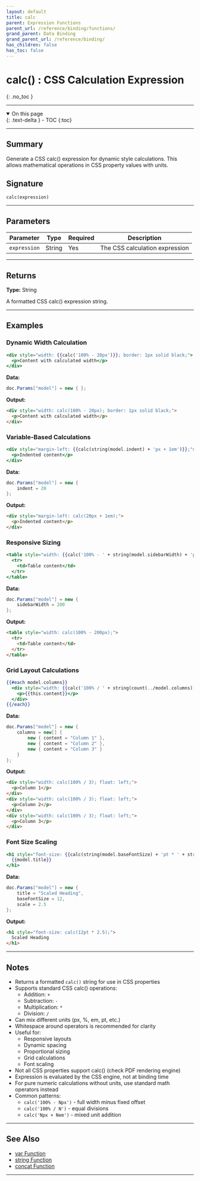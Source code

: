 ```yaml
---
layout: default
title: calc
parent: Expression Functions
parent_url: /reference/binding/functions/
grand_parent: Data Binding
grand_parent_url: /reference/binding/
has_children: false
has_toc: false
---
```


# calc() : CSS Calculation Expression
{: .no_toc }

---

<details open class='top-toc' markdown="block">
  <summary>
    On this page
  </summary>
  {: .text-delta }
- TOC
{:toc}
</details>

---

## Summary

Generate a CSS calc() expression for dynamic style calculations. This allows mathematical operations in CSS property values with units.

## Signature

```
calc(expression)
```

---

## Parameters

| Parameter | Type | Required | Description |
|-----------|------|----------|-------------|
| `expression` | String | Yes | The CSS calculation expression |

---

## Returns

**Type:** String

A formatted CSS calc() expression string.

---

## Examples

### Dynamic Width Calculation

```handlebars
<div style="width: {{calc('100% - 20px')}}; border: 1px solid black;">
  <p>Content with calculated width</p>
</div>
```

**Data:**
```csharp
doc.Params["model"] = new { };
```

**Output:**
```html
<div style="width: calc(100% - 20px); border: 1px solid black;">
  <p>Content with calculated width</p>
</div>
```

### Variable-Based Calculations

```handlebars
<div style="margin-left: {{calc(string(model.indent) + 'px + 1em')}};">
  <p>Indented content</p>
</div>
```

**Data:**
```csharp
doc.Params["model"] = new {
    indent = 20
};
```

**Output:**
```html
<div style="margin-left: calc(20px + 1em);">
  <p>Indented content</p>
</div>
```

### Responsive Sizing

```handlebars
<table style="width: {{calc('100% - ' + string(model.sidebarWidth) + 'px')}};">
  <tr>
    <td>Table content</td>
  </tr>
</table>
```

**Data:**
```csharp
doc.Params["model"] = new {
    sidebarWidth = 200
};
```

**Output:**
```html
<table style="width: calc(100% - 200px);">
  <tr>
    <td>Table content</td>
  </tr>
</table>
```

### Grid Layout Calculations

```handlebars
{{#each model.columns}}
  <div style="width: {{calc('100% / ' + string(count(../model.columns)))}}; float: left;">
    <p>{{this.content}}</p>
  </div>
{{/each}}
```

**Data:**
```csharp
doc.Params["model"] = new {
    columns = new[] {
        new { content = "Column 1" },
        new { content = "Column 2" },
        new { content = "Column 3" }
    }
};
```

**Output:**
```html
<div style="width: calc(100% / 3); float: left;">
  <p>Column 1</p>
</div>
<div style="width: calc(100% / 3); float: left;">
  <p>Column 2</p>
</div>
<div style="width: calc(100% / 3); float: left;">
  <p>Column 3</p>
</div>
```

### Font Size Scaling

```handlebars
<h1 style="font-size: {{calc(string(model.baseFontSize) + 'pt * ' + string(model.scale))}};">
  {{model.title}}
</h1>
```

**Data:**
```csharp
doc.Params["model"] = new {
    title = "Scaled Heading",
    baseFontSize = 12,
    scale = 2.5
};
```

**Output:**
```html
<h1 style="font-size: calc(12pt * 2.5);">
  Scaled Heading
</h1>
```

---

## Notes

- Returns a formatted `calc()` string for use in CSS properties
- Supports standard CSS calc() operations:
  - Addition: `+`
  - Subtraction: `-`
  - Multiplication: `*`
  - Division: `/`
- Can mix different units (px, %, em, pt, etc.)
- Whitespace around operators is recommended for clarity
- Useful for:
  - Responsive layouts
  - Dynamic spacing
  - Proportional sizing
  - Grid calculations
  - Font scaling
- Not all CSS properties support calc() (check PDF rendering engine)
- Expression is evaluated by the CSS engine, not at binding time
- For pure numeric calculations without units, use standard math operators instead
- Common patterns:
  - `calc('100% - Npx')` - full width minus fixed offset
  - `calc('100% / N')` - equal divisions
  - `calc('Npx + Nem')` - mixed unit addition

---

## See Also

- [var Function](./var.md)
- [string Function](./string.md)
- [concat Function](./concat.md)

---
